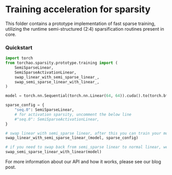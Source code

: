 # Training acceleration for sparsity

This folder contains a prototype implementation of fast sparse training, utilizing the runtime semi-structured (2:4) sparsification routines present in core.

### Quickstart
```python
import torch
from torchao.sparsity.prototype.training import (
    SemiSparseLinear,
    SemiSparseActivationLinear,
    swap_linear_with_semi_sparse_linear_,
    swap_semi_sparse_linear_with_linear_,
)

model = torch.nn.Sequential(torch.nn.Linear(64, 64)).cuda().to(torch.bfloat16)

sparse_config = {
    "seq.0": SemiSparseLinear,
    # for activation sparsity, uncomment the below line
    #"seq.0": SemiSparseActivationLinear,
}

# swap linear with semi_sparse linear, after this you can train your model as usual.
swap_linear_with_semi_sparse_linear_(model, sparse_config)

# if you need to swap back from semi_sparse linear to normal linear, we give a utility function
swap_semi_sparse_linear_with_linear(model)
```

For more information about our API and how it works, please see our blog post.
